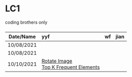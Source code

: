 # LC1
coding brothers only

### 



| Date/Name  | yyf                                                          | wf   | jian |
| :--------: | :----------------------------------------------------------- | ---- | ---- |
| 10/08/2021 |                                                              |      |      |
| 10/08/2021 |                                                              |      |      |
| 10/10/2021 | [Rotate Image](./new/10-10-2021/yyf/yyf2.java)<br />[Top K Frequent Elements](./new/10-10-2021/yyf/yyf1.java) |      |      |

